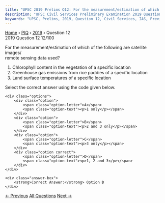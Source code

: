 ```yaml
---
title: "UPSC 2019 Prelims Q12: For the measurement/estimation of which of the following are..."
description: "UPSC Civil Services Preliminary Examination 2019 Question 12 with options and answer"
keywords: "UPSC, Prelims, 2019, Question 12, Civil Services, IAS, Previous Year Questions"
---
```


<nav class="breadcrumb">
    <a href="../../">Home</a>
    <span>›</span>
    <a href="../">PIQ</a>
    <span>›</span>
    <a href="./">2019</a>
    <span>›</span>
    <span>Question 12</span>
</nav>

<div class="question-header">
    <div class="question-meta">
        <span class="year-badge">2019</span>
        <span class="question-number">Question 12</span>
        <span class="progress">12/100</span>
    </div>
    <div class="progress-bar">
        <div class="progress-fill" style="width: 12.0%"></div>
    </div>
</div>

<div class="question-content">
    <div class="question-text">
        <p>For the measurement/estimation of which of the following are satellite images/<br />
remote sensing data used?</p>
<ol>
<li>Chlorophyll content in the vegetation of a specific location</li>
<li>Greenhouse gas emissions from rice paddies of a specific location</li>
<li>Land surface temperatures of a specific location</li>
</ol>
<p>Select the correct answer using the code given below.</p>
    </div>
    
    <div class="options">
        <div class="option">
            <span class="option-letter">A</span>
            <span class="option-text"><p>1 only</p></span>
        </div>
        <div class="option">
            <span class="option-letter">B</span>
            <span class="option-text"><p>2 and 3 only</p></span>
        </div>
        <div class="option">
            <span class="option-letter">C</span>
            <span class="option-text"><p>3 only</p></span>
        </div>
        <div class="option correct">
            <span class="option-letter">D</span>
            <span class="option-text"><p>1, 2 and 3</p></span>
        </div>
    </div>

    <div class="answer-box">
        <strong>Correct Answer:</strong> Option D
    </div>
</div>

<div class="question-nav">
    <a href="../q011-recently-there-was-a-growing-awareness-in-our-coun/" class="nav-btn prev">← Previous</a>
    <a href="../" class="nav-btn center">All Questions</a>
    <a href="../q013-consider-the-following-states-1-chhattisgarh-2-mad/" class="nav-btn next">Next →</a>
</div>
